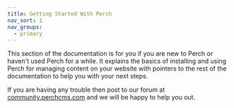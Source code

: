 ```yaml
---
title: Getting Started With Perch
nav_sort: 1
nav_groups:
  - primary
---
```


This section of the documentation is for you if you are new to Perch or haven't used Perch for a while. It explains the basics of installing and using Perch for managing content on your website with pointers to the rest of the documentation to help you with your next steps.

If you are having any trouble then post to our forum at [community.perchcms.com](https://community.perchcms.com/forum/) and we will be happy to help you out.
